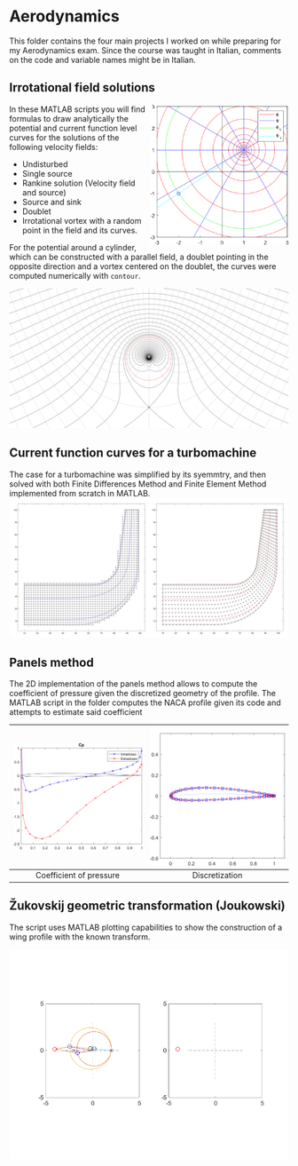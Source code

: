 # Aerodynamics
This folder contains the four main projects I worked on while preparing for my Aerodynamics exam. Since the course was taught in Italian, comments on the code and variable names might be in Italian.

## Irrotational field solutions
<img align="right" width="250" alt="Irrotational field solutions" src="irrotational/img/cover.gif" />

In these MATLAB scripts you will find formulas to draw analytically the potential and current function level curves for the solutions of the following velocity fields:
- Undisturbed
- Single source
- Rankine solution (Velocity field and source)
- Source and sink
- Doublet
- Irrotational vortex
with a random point in the field and its curves.

For the potential around a cylinder, which can be constructed with a parallel field, a doublet pointing in the opposite direction and a vortex centered on the doublet, the curves were computed numerically with `contour`.

![Potential flow around a cylinder](irrotational/img/ivd_est.png)

## Current function curves for a turbomachine
The case for a turbomachine was simplified by its syemmtry, and then solved with both Finite Differences Method and Finite Element Method implemented from scratch in MATLAB.
![](turbomachine/img/fem_fdm_mesh.svg)

## Panels method
The 2D implementation of the panels method allows to compute the coefficient of pressure given the discretized geometry of the profile. The MATLAB script in the folder computes the NACA profile given its code and attempts to estimate said coefficient

![](panels/img/cp2412.png) | ![](panels/img/profile.png)
|:--:|:--:
 Coefficient of pressure |  Discretization

## Žukovskij geometric transformation (Joukowski)
The script uses MATLAB plotting capabilities to show the construction of a wing profile with the known transform.

![](zukovskij/img/anim.gif)
